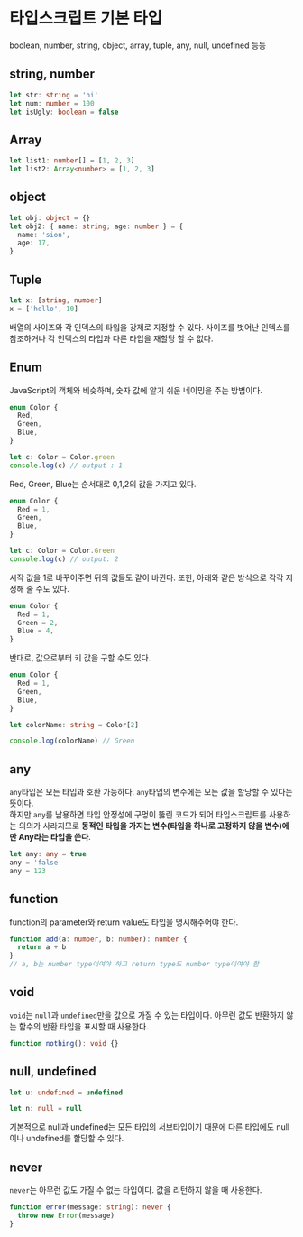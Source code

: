# 타입스크립트 기본 타입

boolean, number, string, object, array, tuple, any, null, undefined 등등

## string, number

```ts
let str: string = 'hi'
let num: number = 100
let isUgly: boolean = false
```

## Array

```ts
let list1: number[] = [1, 2, 3]
let list2: Array<number> = [1, 2, 3]
```

## object

```ts
let obj: object = {}
let obj2: { name: string; age: number } = {
  name: 'sion',
  age: 17,
}
```

## Tuple

```ts
let x: [string, number]
x = ['hello', 10]
```

배열의 사이즈와 각 인덱스의 타입을 강제로 지정할 수 있다. 사이즈를 벗어난 인덱스를 참조하거나 각 인덱스의 타입과 다른 타입을 재할당 할 수 없다.

## Enum

JavaScript의 객체와 비슷하며,
숫자 값에 알기 쉬운 네이밍을 주는 방법이다.

```ts
enum Color {
  Red,
  Green,
  Blue,
}

let c: Color = Color.green
console.log(c) // output : 1
```

Red, Green, Blue는 순서대로 0,1,2의 값을 가지고 있다.

```ts
enum Color {
  Red = 1,
  Green,
  Blue,
}

let c: Color = Color.Green
console.log(c) // output: 2
```

시작 값을 1로 바꾸어주면 뒤의 값들도 같이 바뀐다.
또한, 아래와 같은 방식으로 각각 지정해 줄 수도 있다.

```ts
enum Color {
  Red = 1,
  Green = 2,
  Blue = 4,
}
```

반대로, 값으로부터 키 값을 구할 수도 있다.

```ts
enum Color {
  Red = 1,
  Green,
  Blue,
}

let colorName: string = Color[2]

console.log(colorName) // Green
```

## any

`any`타입은 모든 타입과 호환 가능하다. `any`타입의 변수에는 모든 값을 할당할 수 있다는 뜻이다.  
 하지만 `any`를 남용하면 타입 안정성에 구멍이 뚫린 코드가 되어 타입스크립트를 사용하는 의의가 사라지므로 **동적인 타입을 가지는 변수(타입을 하나로 고정하지 않을 변수)에만 Any라는 타입을 쓴다**.

```ts
let any: any = true
any = 'false'
any = 123
```

## function

function의 parameter와 return value도 타입을 명시해주어야 한다.

```ts
function add(a: number, b: number): number {
  return a + b
}
// a, b는 number type이여야 하고 return type도 number type이여야 함
```

## void

`void`는 `null`과 `undefined`만을 값으로 가질 수 있는 타입이다. 아무런 값도 반환하지 않는 함수의 반환 타입을 표시할 때 사용한다.

```ts
function nothing(): void {}
```

## null, undefined

```ts
let u: undefined = undefined

let n: null = null
```

기본적으로 null과 undefined는 모든 타입의 서브타입이기 때문에 다른 타입에도 null이나 undefined를 할당할 수 있다.

## never

`never`는 아무런 값도 가질 수 없는 타입이다. 값을 리턴하지 않을 때 사용한다.

```ts
function error(message: string): never {
  throw new Error(message)
}
```
